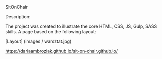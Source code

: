 ﻿SitOnChair


Description:

The project was created to illustrate the core HTML, CSS, JS, Gulp, SASS skills.
A page based on the following layout:

[Layout] (images / warsztat.jpg)


https://dariaambroziak.github.io/sit-on-chair.github.io/